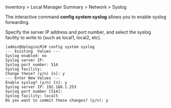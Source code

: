 <div class='ucc' />Inventory > Local Manager Summary > Network > Syslog</div>

The interactive command **config system syslog** allows you to enable syslog forwarding.

Specify the server IP address and port number, and select the syslog facility to write to (such as local1, local2, etc).

```
[admin@UplogixLM]# config system syslog
--- Existing  Values ---
Syslog enabled: no
Syslog server IP: 
Syslog port number: 514
Syslog facility: 
Change these? (y/n) [n]: y
--- Enter New Values ---
Enable syslog? (y/n) [n]: y
Syslog server IP: 192.168.1.253
Syslog port number [514]: 
Syslog facility: local5
Do you want to commit these changes? (y/n): y
```